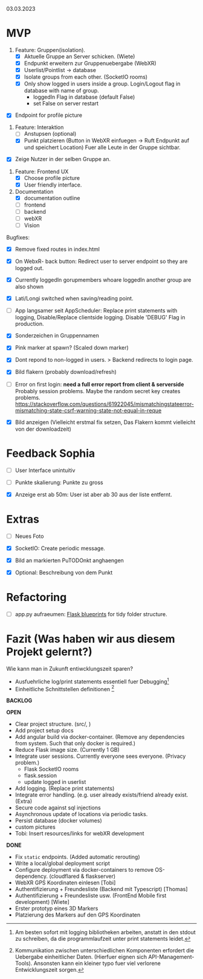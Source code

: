 03.03.2023


# MVP

1. Feature: Gruppen(isolation).
	- [x] Aktuelle Gruppe an Server schicken. (Wiete)
	- [x] Endpunkt erweitern zur Gruppenuebergabe (WebXR)
	- [x] Userlist/Pointlist -> database 
	- [x] Isolate groups from each other. (SocketIO rooms)
    - [x] Only show logged in users inside a group. Login/Logout flag in database with name of group. 
      - loggedIn Flag in database (default False)
      - set False on server restart
  - [x] Endpoint for profile picture

1. Feature: Interaktion
	- [ ] Anstupsen (optional)
	- [x] Punkt platzieren (Button in WebXR einfuegen -> Ruft Endpunkt auf und speichert Location)
	Fuer alle Leute in der Gruppe sichtbar.
  - [x] Zeige Nutzer in der selben Gruppe an.

1. Feature: Frontend UX
	- [x] Choose profile picture
	- [x] User friendly interface.

2. Documentation
   - [x] documentation outline
   - [ ] frontend
   - [ ] backend
   - [ ] webXR
   - [ ] Vision

Bugfixes:
- [x] Remove fixed routes in index.html
- [x] On WebxR- back button: Redirect user to server endpoint so they are logged out.
- [x] Currently loggedIn gorupmembers whoare loggedIn another group are also shown
- [x] Lati/Longi switched when saving/reading point.
- [ ] App langsamer seit AppScheduler: Replace print statements with logging, Disable/Replace clientside logging. Disable 'DEBUG' Flag in production.
- [x] Sonderzeichen in Gruppennamen
- [x] Pink marker at spawn? (Scaled down marker)
- [x] Dont repond to non-logged in users. > Backend redirects to login page.
- [x] Bild flakern (probably download/refresh)
- [ ] Error on first login: **need a full error report from client & serverside** Probably session problems. Maybe the random secret key creates problems. https://stackoverflow.com/questions/61922045/mismatchingstateerror-mismatching-state-csrf-warning-state-not-equal-in-reque
- [x] Bild anzeigen (Vielleicht erstmal fix setzen, Das Flakern kommt vielleicht von der downloadzeit)


# Feedback Sophia

- [ ] User Interface unintuitiv
- [ ] Punkte skalierung: Punkte zu gross
- [x] Anzeige erst ab 50m: User ist aber ab 30 aus der liste entfernt.



# Extras

- [ ] Neues Foto
- [x] SocketIO: Create periodic message. 
- [x] Bild an markierten PuTODOnkt anghaengen
- [x] Optional: Beschreibung von dem Punkt


# Refactoring

- [ ] app.py aufraeumen: [Flask blueprints](https://flask.palletsprojects.com/en/1.1.x/blueprints/) for tidy folder structure.

# Fazit (Was haben wir aus diesem Projekt gelernt?)

Wie kann man in Zukunft entiwcklungszeit sparen?

- Ausfuehrliche log/print statements essentiell fuer Debugging[^2]
- Einheitliche Schnittstellen definitionen [^1]


[^1]: Kommunikation zwischen unterschiedlichen Komponenten erfordert die Uebergabe einheitlicher Daten. (Hierfuer eignen sich API-Management-Tools). Ansonsten kann ein kleiner typo fuer viel verlorene Entwicklungszeit sorgen.

[^2]: Am besten sofort mit logging bibliotheken arbeiten, anstatt in den stdout zu schreiben, da die programmlaufzeit unter print statements leidet.


__BACKLOG__

__OPEN__

- Clear project structure. (src/, )
- Add project setup docs
- Add angular build via docker-container. (Remove any dependencies from system. Such that only docker is required.)
- Reduce Flask image size. (Currently 1 GB)
- Integrate user sessions. Currently everyone sees everyone. (Privacy problem.)
  - Flask SocketIO rooms
  - flask.session
  - update logged in userlist
- Add logging. (Replace print statements)
- Integrate error handling. (e.g. user already exists/friend already exist. (Extra)
- Secure code against sql injections
- Asynchronous update of locations via periodic tasks.
- Persist database (docker volumes)
- custom pictures
- Tobi: Insert resources/links for webXR development

__DONE__
- Fix `static` endpoints. (Added automatic rerouting)
- Write a local/global deployment script 
- Configure deployment via docker-containers to remove OS-dependency. (cloudflared & flaskserver)
- WebXR GPS Koordinaten einlesen [Tobi]
- Authentifizierung + Freundesliste (Backend mit Typescript) [Thomas]
- Authentifizierung + Freundesliste usw. (FrontEnd Mobile first development) [Wiete]
- Erster prototyp eines 3D Markers 
- Platzierung des Markers auf den GPS Koordinaten